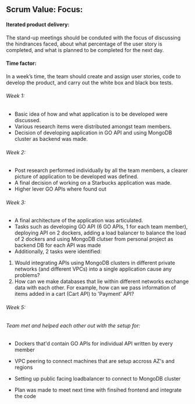 ## Scrum Value: Focus:

#### Iterated product delivery:
The stand-up meetings should be conduted with the focus of discussing the hindrances faced, about what percentage of the user story is completed, and what is planned to be completed for the next day.

#### Time factor:
In a week’s time, the team should create and assign user stories, code to develop the product, and carry out the white box and black box tests.

###### Week 1:
+ Basic idea of how and what application is to be developed were discussed.
+ Various research items were distributed amongst team members.
+ Decision of developing aaplication in GO API and using MongoDB cluster as backend was made.

###### Week 2:
+ Post research performed individually by all the team members, a clearer picture of application to be developed was defined.
+ A final decision of working on a Starbucks application was made.
+ Higher lever GO APIs where found out

###### Week 3:
+ A final architecture of the application was articulated.
+ Tasks such as developing GO API (6 GO APIs, 1 for each team member), deploying API on 2 dockers, adding a load balancer to balance the load of 2 dockers and using MongoDB clutser from personal project as backend DB for each API was made 
+ Additionally, 2 tasks were identified:
1) Would integrating APIs using MongoDB clusters in different private networks (and different VPCs) into a single application cause any   problems?
2) How can we make databases that lie within different networks exchange data with each other. For example, how can we pass information of items added in a cart (Cart API) to 'Payment' API?

###### Week 5:
###### Team met and helped each other out with the setup for:
+ Dockers that'd contain GO APIs for individual API written by every member
+ VPC peering to connect machines that are setup accross AZ's and regions
+ Setting up public facing loadbalancer to connect to MongoDB cluster

+ Plan was made to meet next time with finsihed frontend and integrate the code 
  
